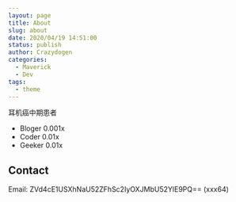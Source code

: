 ```yaml
---
layout: page
title: About
slug: about
date: 2020/04/19 14:51:00
status: publish
author: Crazydogen
categories: 
  - Maverick
  - Dev
tags: 
  - theme
---
```

耳机癌中期患者
- Bloger 0.001x
- Coder  0.01x
- Geeker 0.01x


## Contact

Email: ZVd4cE1USXhNaU52ZFhSc2IyOXJMbU52YlE9PQ== (xxx64)
